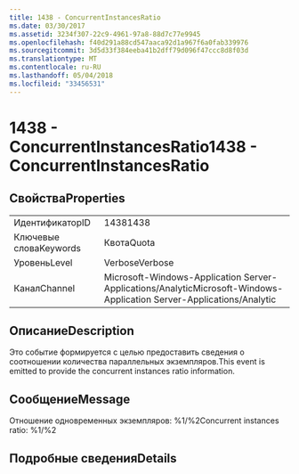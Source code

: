 ```yaml
---
title: 1438 - ConcurrentInstancesRatio
ms.date: 03/30/2017
ms.assetid: 3234f307-22c9-4961-97a8-88d7c77e9945
ms.openlocfilehash: f40d291a88cd547aaca92d1a967f6a0fab339976
ms.sourcegitcommit: 3d5d33f384eeba41b2dff79d096f47ccc8d8f03d
ms.translationtype: MT
ms.contentlocale: ru-RU
ms.lasthandoff: 05/04/2018
ms.locfileid: "33456531"
---
```

# <a name="1438---concurrentinstancesratio"></a><span data-ttu-id="7960c-102">1438 - ConcurrentInstancesRatio</span><span class="sxs-lookup"><span data-stu-id="7960c-102">1438 - ConcurrentInstancesRatio</span></span>
## <a name="properties"></a><span data-ttu-id="7960c-103">Свойства</span><span class="sxs-lookup"><span data-stu-id="7960c-103">Properties</span></span>  
  
|||  
|-|-|  
|<span data-ttu-id="7960c-104">Идентификатор</span><span class="sxs-lookup"><span data-stu-id="7960c-104">ID</span></span>|<span data-ttu-id="7960c-105">1438</span><span class="sxs-lookup"><span data-stu-id="7960c-105">1438</span></span>|  
|<span data-ttu-id="7960c-106">Ключевые слова</span><span class="sxs-lookup"><span data-stu-id="7960c-106">Keywords</span></span>|<span data-ttu-id="7960c-107">Квота</span><span class="sxs-lookup"><span data-stu-id="7960c-107">Quota</span></span>|  
|<span data-ttu-id="7960c-108">Уровень</span><span class="sxs-lookup"><span data-stu-id="7960c-108">Level</span></span>|<span data-ttu-id="7960c-109">Verbose</span><span class="sxs-lookup"><span data-stu-id="7960c-109">Verbose</span></span>|  
|<span data-ttu-id="7960c-110">Канал</span><span class="sxs-lookup"><span data-stu-id="7960c-110">Channel</span></span>|<span data-ttu-id="7960c-111">Microsoft-Windows-Application Server-Applications/Analytic</span><span class="sxs-lookup"><span data-stu-id="7960c-111">Microsoft-Windows-Application Server-Applications/Analytic</span></span>|  
  
## <a name="description"></a><span data-ttu-id="7960c-112">Описание</span><span class="sxs-lookup"><span data-stu-id="7960c-112">Description</span></span>  
 <span data-ttu-id="7960c-113">Это событие формируется с целью предоставить сведения о соотношении количества параллельных экземпляров.</span><span class="sxs-lookup"><span data-stu-id="7960c-113">This event is emitted to provide the concurrent instances ratio information.</span></span>  
  
## <a name="message"></a><span data-ttu-id="7960c-114">Сообщение</span><span class="sxs-lookup"><span data-stu-id="7960c-114">Message</span></span>  
 <span data-ttu-id="7960c-115">Отношение одновременных экземпляров: %1/%2</span><span class="sxs-lookup"><span data-stu-id="7960c-115">Concurrent instances ratio: %1/%2</span></span>  
  
## <a name="details"></a><span data-ttu-id="7960c-116">Подробные сведения</span><span class="sxs-lookup"><span data-stu-id="7960c-116">Details</span></span>
